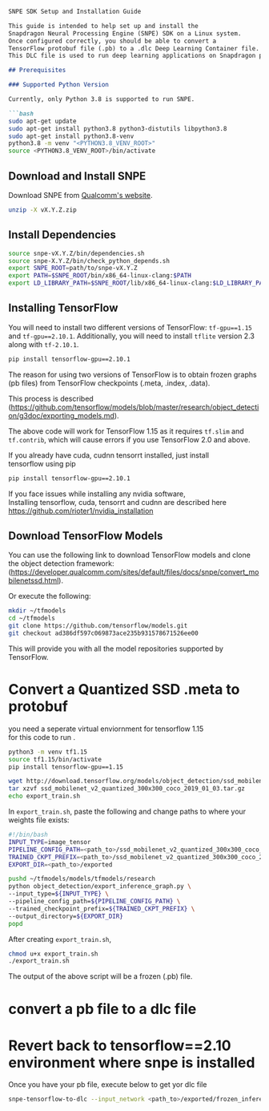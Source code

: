 


```markdown
SNPE SDK Setup and Installation Guide

This guide is intended to help set up and install the 
Snapdragon Neural Processing Engine (SNPE) SDK on a Linux system. 
Once configured correctly, you should be able to convert a 
TensorFlow protobuf file (.pb) to a .dlc Deep Learning Container file.  
This DLC file is used to run deep learning applications on Snapdragon processors.

## Prerequisites

### Supported Python Version

Currently, only Python 3.8 is supported to run SNPE.

```bash
sudo apt-get update
sudo apt-get install python3.8 python3-distutils libpython3.8
sudo apt-get install python3.8-venv
python3.8 -m venv "<PYTHON3.8_VENV_ROOT>"
source <PYTHON3.8_VENV_ROOT>/bin/activate
```

## Download and Install SNPE

Download SNPE from [Qualcomm's website](https://www.qualcomm.com/developer/software/neural-processing-sdk-for-ai).

```bash
unzip -X vX.Y.Z.zip
```

## Install Dependencies

```bash
source snpe-vX.Y.Z/bin/dependencies.sh
source snpe-X.Y.Z/bin/check_python_depends.sh
export SNPE_ROOT=path/to/snpe-vX.Y.Z
export PATH=$SNPE_ROOT/bin/x86_64-linux-clang:$PATH
export LD_LIBRARY_PATH=$SNPE_ROOT/lib/x86_64-linux-clang:$LD_LIBRARY_PATH

```

## Installing TensorFlow

You will need to install two different versions of TensorFlow: `tf-gpu==1.15` and `tf-gpu==2.10.1`. 
Additionally, you will need to install `tflite` version 2.3 along 
with `tf-2.10.1`.
```bash
pip install tensorflow-gpu==2.10.1 
```
The reason for using two versions of TensorFlow is to obtain frozen
graphs (pb files) from TensorFlow checkpoints (.meta, .index, .data). 

This process is described 
(https://github.com/tensorflow/models/blob/master/research/object_detection/g3doc/exporting_models.md).

The above code will work for TensorFlow 1.15 as it requires `tf.slim` and `tf.contrib`, which will cause errors if you use TensorFlow 2.0 and above.

If you already have cuda, cudnn tensorrt  installed, just install  
tensorflow using pip    
```bash
pip install tensorflow-gpu==2.10.1
```
If you face issues while installing any nvidia software,  
Installing tensorflow, cuda, tensorrt and cudnn are described here
https://github.com/rioter1/nvidia_installation  


## Download TensorFlow Models

You can use the following link to download TensorFlow models and 
clone the object detection framework: 
(https://developer.qualcomm.com/sites/default/files/docs/snpe/convert_mobilenetssd.html).

Or execute the following:

```bash
mkdir ~/tfmodels
cd ~/tfmodels
git clone https://github.com/tensorflow/models.git
git checkout ad386df597c069873ace235b931578671526ee00
```

This will provide you with all the model repositories supported by TensorFlow.

# Convert a Quantized SSD .meta to protobuf
you need a seperate virtual enviornment for tensorflow 1.15  
for this code to run .  
```bash
python3 -m venv tf1.15
source tf1.15/bin/activate
pip install tensorflow-gpu==1.15 
```

```bash
wget http://download.tensorflow.org/models/object_detection/ssd_mobilenet_v2_quantized_300x300_coco_2019_01_03.tar.gz
tar xzvf ssd_mobilenet_v2_quantized_300x300_coco_2019_01_03.tar.gz
echo export_train.sh
```

In `export_train.sh`, paste the following and change paths to where your weights file exists:

```bash
#!/bin/bash
INPUT_TYPE=image_tensor
PIPELINE_CONFIG_PATH=<path_to>/ssd_mobilenet_v2_quantized_300x300_coco_2019_01_03/pipeline.config
TRAINED_CKPT_PREFIX=<path_to>/ssd_mobilenet_v2_quantized_300x300_coco_2019_01_03/model.ckpt
EXPORT_DIR=<path_to>/exported

pushd ~/tfmodels/models/tfmodels/research
python object_detection/export_inference_graph.py \
--input_type=${INPUT_TYPE} \
--pipeline_config_path=${PIPELINE_CONFIG_PATH} \
--trained_checkpoint_prefix=${TRAINED_CKPT_PREFIX} \
--output_directory=${EXPORT_DIR}
popd
```

After creating `export_train.sh`, 

```bash
chmod u+x export_train.sh
./export_train.sh
```
The output of the above script will be a frozen (.pb) file.

# convert a pb file to a dlc file
# Revert back to tensorflow==2.10 environment where snpe is installed
Once you have your pb file, execute below to get yor dlc file
```bash 
snpe-tensorflow-to-dlc --input_network <path_to>/exported/frozen_inference_graph.pb --input_dim Preprocessor/sub 1,300,300,3 --out_node detection_classes --out_node detection_boxes --out_node detection_scores ---output_path mobilenet_ssd.dlc --allow_unconsumed_nodes   
```
